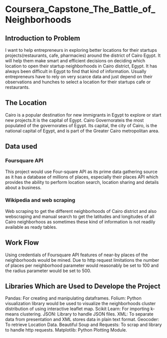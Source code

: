 # Coursera_Capstone_The_Battle_of_Neighborhoods
## Introduction to Problem
I want to help entrepreneurs in exploring better locations for their startups projects(restaurants, cafe, pharmacies) around the district of Cairo Egypt. It will help them make smart and efficient decisions on deciding which location to open their startup neighborhoods in Cairo district, Egypt. It has always been difficult in Egypt to find that kind of information. Usually entrepreneurs have to rely on very scarce data and just depend on their observations and hunches to select a location for their startups cafe or restaurants.
 
## The Location
Cairo is a popular destination for new immigrants in Egypt to explore or start new projects.It is the capital of Egypt. Cairo Governorateis the most populated of the governorates of Egypt. Its capital, the city of Cairo, is the national capital of Egypt, and is part of the Greater Cairo metropolitan area.

## Data used

### Foursquare API
This project would use Four-square API as its prime data gathering source as it has a database of millions of places, especially their places API which provides the ability to perform location search, location sharing and details about a business. 

### Wikipedia and web scraping
Web scraping to get the different neighborhoods of Cairo district and also webscraping and manual search to get the latitudes and longitudes of all Cairo neighborhoos as sometimes these kind of information is not readily available as ready tables.

## Work Flow
Using credentials of Foursquare API features of near-by places of the neighborhoods would be mined. Due to http request limitations the number of places per neighborhood parameter would reasonably be set to 100 and the radius parameter would be set to 500.

## Libraries Which are Used to Develope the Project
Pandas: For creating and manipulating dataframes.
Folium: Python visualization library would be used to visualize the neighborhoods cluster distribution of using interactive leaflet map.
Scikit Learn: For importing k-means clustering.
JSON: Library to handle JSON files.
XML: To separate data from presentation and XML stores data in plain text format.
Geocoder: To retrieve Location Data.
Beautiful Soup and Requests: To scrap and library to handle http requests.
Matplotlib: Python Plotting Module.

